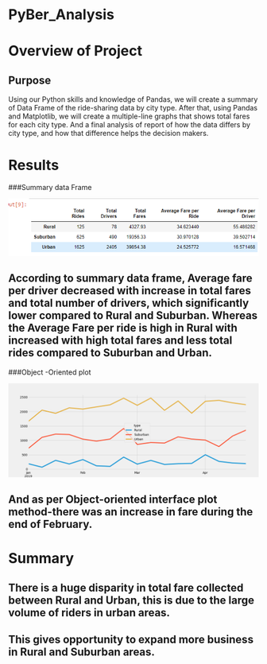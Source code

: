 # PyBer_Analysis
# Overview of Project
## Purpose
Using our Python skills and knowledge of Pandas, we will create a summary of Data Frame of the ride-sharing data by city type. After that, using Pandas and Matplotlib, we will create a multiple-line graphs that shows total fares for each city type. And a final analysis of report of how the data differs by city type, and how that difference helps the decision makers.
# Results
   ###Summary data Frame 
   
   ![Summary_Dataframe.png](analysis/Summary_Dataframe.png)
  

## According to summary data frame, Average fare per driver decreased with increase in total fares and total number of drivers, which significantly lower compared to Rural and Suburban. Whereas the Average Fare per ride is high in Rural with increased with high total fares and less total rides compared to Suburban and Urban.

 ###Object -Oriented plot
 
 
 ![PyBer_fare_summary.png](analysis/PyBer_fare_summary.png)
 




## And as per Object-oriented interface plot method-there was an increase in fare during the end of February.

# Summary

## There is a huge disparity in total fare collected between Rural and Urban, this is due to the large volume of riders in urban areas. 

## This gives opportunity to expand more business in Rural and Suburban areas.

